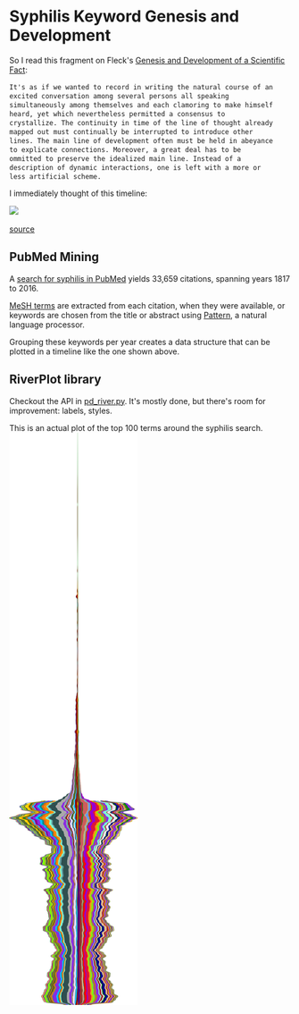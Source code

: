 # Syphilis Keyword Genesis and Development

So I read this fragment on Fleck's [Genesis and Development of a
Scientific Fact](http://www.evolocus.com/Textbooks/Fleck1979.pdf):

    It's as if we wanted to record in writing the natural course of an
    excited conversation among several persons all speaking
    simultaneously among themselves and each clamoring to make himself
    heard, yet which nevertheless permitted a consensus to
    crystallize. The continuity in time of the line of thought already
    mapped out must continually be interrupted to introduce other
    lines. The main line of development often must be held in abeyance
    to explicate connections. Moreover, a great deal has to be
    ommitted to preserve the idealized main line. Instead of a
    description of dynamic interactions, one is left with a more or
    less artificial scheme.

I immediately thought of this timeline:

<img src="http://imgs.xkcd.com/comics/congress.png" height="500px">

[source](https://xkcd.com/1127/)

## PubMed Mining

A [search for syphilis in
PubMed](https://www.ncbi.nlm.nih.gov/pubmed/?term=syphilis) yields 33,659
citations, spanning years 1817 to 2016.

[MeSH terms](https://www.nlm.nih.gov/mesh/meshhome.html) are extracted
from each citation, when they were available, or keywords are chosen
from the title or abstract using
[Pattern](http://www.clips.ua.ac.be/pages/pattern-vector), a natural
language processor.

Grouping these keywords per year creates a data structure that can be
plotted in a timeline like the one shown above.

## RiverPlot library

Checkout the API in [pd_river.py](pd_river.py). It's mostly
done, but there's room for improvement: labels, styles.

This is an actual plot of the top 100 terms around the syphilis search.
<img src="top100.png">

